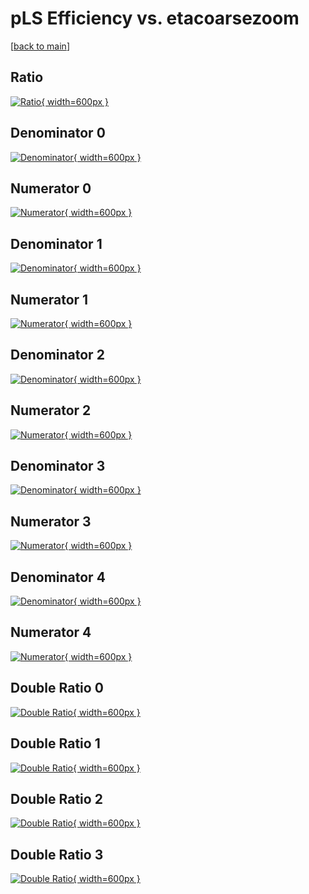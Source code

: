 # pLS Efficiency vs. etacoarsezoom

[[back to main](./)]



## Ratio

[![Ratio](../mtv/var/pLS_base_211_1_eff_etacoarsezoom.png){ width=600px }](../mtv/var/pLS_base_211_1_eff_etacoarsezoom.pdf)

## Denominator 0

[![Denominator](../mtv/den/pLS_base_211_1_eff_etacoarsezoom_den0.png){ width=600px }](../mtv/den/pLS_base_211_1_eff_etacoarsezoom_den0.pdf)

## Numerator 0

[![Numerator](../mtv/num/pLS_base_211_1_eff_etacoarsezoom_num0.png){ width=600px }](../mtv/num/pLS_base_211_1_eff_etacoarsezoom_num0.pdf)

## Denominator 1

[![Denominator](../mtv/den/pLS_base_211_1_eff_etacoarsezoom_den1.png){ width=600px }](../mtv/den/pLS_base_211_1_eff_etacoarsezoom_den1.pdf)

## Numerator 1

[![Numerator](../mtv/num/pLS_base_211_1_eff_etacoarsezoom_num1.png){ width=600px }](../mtv/num/pLS_base_211_1_eff_etacoarsezoom_num1.pdf)

## Denominator 2

[![Denominator](../mtv/den/pLS_base_211_1_eff_etacoarsezoom_den2.png){ width=600px }](../mtv/den/pLS_base_211_1_eff_etacoarsezoom_den2.pdf)

## Numerator 2

[![Numerator](../mtv/num/pLS_base_211_1_eff_etacoarsezoom_num2.png){ width=600px }](../mtv/num/pLS_base_211_1_eff_etacoarsezoom_num2.pdf)

## Denominator 3

[![Denominator](../mtv/den/pLS_base_211_1_eff_etacoarsezoom_den3.png){ width=600px }](../mtv/den/pLS_base_211_1_eff_etacoarsezoom_den3.pdf)

## Numerator 3

[![Numerator](../mtv/num/pLS_base_211_1_eff_etacoarsezoom_num3.png){ width=600px }](../mtv/num/pLS_base_211_1_eff_etacoarsezoom_num3.pdf)

## Denominator 4

[![Denominator](../mtv/den/pLS_base_211_1_eff_etacoarsezoom_den4.png){ width=600px }](../mtv/den/pLS_base_211_1_eff_etacoarsezoom_den4.pdf)

## Numerator 4

[![Numerator](../mtv/num/pLS_base_211_1_eff_etacoarsezoom_num4.png){ width=600px }](../mtv/num/pLS_base_211_1_eff_etacoarsezoom_num4.pdf)

## Double Ratio 0

[![Double Ratio](../mtv/ratio/pLS_base_211_1_eff_etacoarsezoom_ratio0.png){ width=600px }](../mtv/ratio/pLS_base_211_1_eff_etacoarsezoom_ratio0.pdf)

## Double Ratio 1

[![Double Ratio](../mtv/ratio/pLS_base_211_1_eff_etacoarsezoom_ratio1.png){ width=600px }](../mtv/ratio/pLS_base_211_1_eff_etacoarsezoom_ratio1.pdf)

## Double Ratio 2

[![Double Ratio](../mtv/ratio/pLS_base_211_1_eff_etacoarsezoom_ratio2.png){ width=600px }](../mtv/ratio/pLS_base_211_1_eff_etacoarsezoom_ratio2.pdf)

## Double Ratio 3

[![Double Ratio](../mtv/ratio/pLS_base_211_1_eff_etacoarsezoom_ratio3.png){ width=600px }](../mtv/ratio/pLS_base_211_1_eff_etacoarsezoom_ratio3.pdf)

